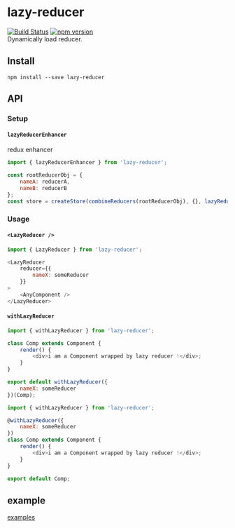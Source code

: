 # lazy-reducer
[![Build Status](https://travis-ci.org/omodule/lazy-reducer.svg?branch=master)](https://travis-ci.org/omodule/lazy-reducer)
[![npm version](https://img.shields.io/npm/v/lazy-reducer.svg?style=flat-square)](https://www.npmjs.com/package/lazy-reducer)  
Dynamically load reducer.

## Install
```
npm install --save lazy-reducer
```
## API

### Setup
#### `lazyReducerEnhancer`
redux enhancer
```javascript
import { lazyReducerEnhancer } from 'lazy-reducer';

const rootReducerObj = {
    nameA: reducerA,
    nameB: reducerB
};
const store = createStore(combineReducers(rootReducerObj), {}, lazyReducerEnhancer(rootReducerObj));
```

### Usage
#### `<LazyReducer />`
```javascript
import { LazyReducer } from 'lazy-reducer';

<LazyReducer
    reducer={{
        nameX: someReducer
    }}
>
    <AnyComponent />
</LazyReducer>
```

#### `withLazyReducer`
```javascript
import { withLazyReducer } from 'lazy-reducer';

class Comp extends Component {
    render() {
        <div>i am a Component wrapped by lazy reducer !</div>;
    }
}

export default withLazyReducer({
    nameX: someReducer
})(Comp);
```

```javascript
import { withLazyReducer } from 'lazy-reducer';

@withLazyReducer({
    nameX: someReducer
})
class Comp extends Component {
    render() {
        <div>i am a Component wrapped by lazy reducer !</div>;
    }
}

export default Comp;
```



## example
[examples](./examples)

